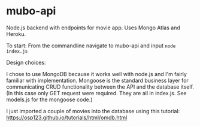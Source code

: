 # mubo-api

Node.js backend with endpoints for movie app.
Uses Mongo Atlas and Heroku.

To start:
From the commandline navigate to mubo-api and input `node index.js`

Design choices:

I chose to use MongoDB because it works well with node.js and I'm fairly familiar with implementation. Mongoose is the standard business layer for communicating CRUD functionality between the API and the database itself. (In this case only GET request were required. They are all in index.js. See models.js for the mongoose code.)

I just imported a couple of movies into the database using this tutorial:
https://osp123.github.io/tutorials/html/omdb.html